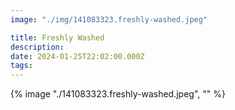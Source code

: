 ```yaml
---
image: "./img/141083323.freshly-washed.jpeg"

title: Freshly Washed
description: 
date: 2024-01-25T22:02:00.000Z
tags: 
---
```

{% image "./141083323.freshly-washed.jpeg", "" %}